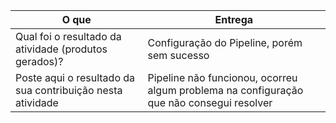 
|O que| Entrega |
|--|--|
| Qual foi o resultado da atividade (produtos gerados)? |Configuração do Pipeline, porém sem sucesso|
| Poste aqui o resultado da sua contribuição nesta atividade |Pipeline não funcionou, ocorreu algum problema na configuração que não consegui resolver|

 